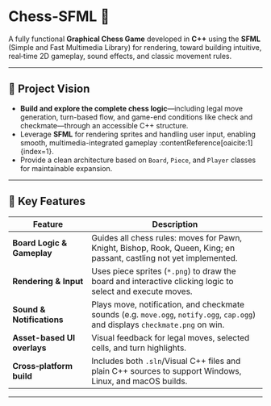 # Chess‑SFML 🏁

A fully functional **Graphical Chess Game** developed in **C++** using the **SFML** (Simple and Fast Multimedia Library) for rendering, toward building intuitive, real‑time 2D gameplay, sound effects, and classic movement rules.

---

## 🎯 Project Vision

- **Build and explore the complete chess logic**—including legal move generation, turn-based flow, and game-end conditions like check and checkmate—through an accessible C++ structure.
- Leverage **SFML** for rendering sprites and handling user input, enabling smooth, multimedia-integrated gameplay :contentReference[oaicite:1]{index=1}.
- Provide a clean architecture based on `Board`, `Piece`, and `Player` classes for maintainable expansion.

---

## 🧩 Key Features

| Feature | Description |
|--------|-------------|
| **Board Logic & Gameplay** | Guides all chess rules: moves for Pawn, Knight, Bishop, Rook, Queen, King; en passant, castling not yet implemented. |
| **Rendering & Input** | Uses piece sprites (`*.png`) to draw the board and interactive clicking logic to select and execute moves. |
| **Sound & Notifications** | Plays move, notification, and checkmate sounds (e.g. `move.ogg`, `notify.ogg`, `cap.ogg`) and displays `checkmate.png` on win. |
| **Asset-based UI overlays** | Visual feedback for legal moves, selected cells, and turn highlights. |
| **Cross‑platform build** | Includes both `.sln`/Visual C++ files and plain C++ sources to support Windows, Linux, and macOS builds. |

---
